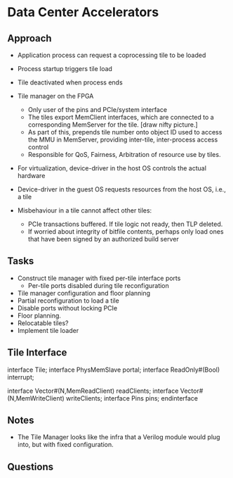 Data Center Accelerators
========================

Approach
--------

 * Application process can request a coprocessing tile to be loaded
 * Process startup triggers tile load
 * Tile deactivated when process ends

 * Tile manager on the FPGA
   * Only user of the pins and PCIe/system interface
   * The tiles export MemClient interfaces, which are connected to a corresponding MemServer for the tile. [draw nifty picture.]
   * As part of this, prepends tile number onto object ID used to access the MMU in MemServer, providing inter-tile, inter-process access control
   * Responsible for QoS, Fairness, Arbitration of resource use by tiles.

 * For virtualization, device-driver in the host OS controls the actual hardware
 * Device-driver in the guest OS requests resources from the host OS, i.e., a tile

 * Misbehaviour in a tile cannot affect other tiles:
   * PCIe transactions buffered.  If tile logic not ready, then TLP deleted.  
   * If worried about integrity of bitfile contents, perhaps only load ones that have been signed by an authorized build server

Tasks
-----

 * Construct tile manager with fixed per-tile interface ports
   * Per-tile ports disabled during tile reconfiguration
 * Tile manager configuration and floor planning
 * Partial reconfiguration to load a tile
 * Disable ports without locking PCIe
 * Floor planning.
 * Relocatable tiles?
 * Implement tile loader

Tile Interface
--------------

 interface Tile;
   interface PhysMemSlave portal;
   interface ReadOnly#(Bool) interrupt;

   interface Vector#(N,MemReadClient) readClients;
   interface Vector#(N,MemWriteClient) writeClients;
   interface Pins pins;
 endinterface

Notes
-----

 * The Tile Manager looks like the infra that a Verilog module would plug into, but with fixed configuration.

Questions
---------

